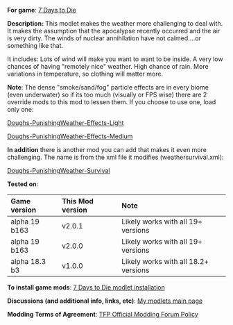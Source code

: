 **For game**: [7 Days to Die](https://7daystodie.com)

**Description:**
This modlet makes the weather more challenging to deal with.
It makes the assumption that the apocalypse recently occurred and the air is very dirty.
The winds of nuclear annihilation have not calmed....or something like that.

It includes:
Lots of wind will make you want to want to be inside.
A very low chances of having "remotely nice" weather.
High chance of rain.
More variations in temperature, so clothing will matter more.

**Note**: The dense "smoke/sand/fog" particle effects are in every biome (even underwater) so if its too much
(visually or FPS wise) there are 2 override mods to this mod to lessen them.
If you choose to use one, load only one:

[Doughs-PunishingWeather-Effects-Light](https://github.com/doughphunghus/Doughs-PunishingWeather-Effects-Light)

[Doughs-PunishingWeather-Effects-Medium](https://github.com/doughphunghus/Doughs-PunishingWeather-Effects-Medium)

**In addition** there is another mod you can add that makes it even more challenging.  The name
is from the xml file it modifies (weathersurvival.xml):

[Doughs-PunishingWeather-Survival](https://github.com/doughphunghus/Doughs-PunishingWeather-Survival)

**Tested on**:

| Game version | This Mod version  | Note |
| :------------ | :------------- | :------------- |
| alpha 19 b163 | v2.0.1 | Likely works with all 19+ versions |
| alpha 19 b163 | v2.0.0 | Likely works with all 19+ versions |
| alpha 18.3 b3 | v1.0.0 | Likely works with all 18.2+ versions |

**To install game mods**: [7 Days to Die modlet installation](https://gist.github.com/doughphunghus/a1907c5f63b5fe79bd823965328f25bf)

**Discussions (and additional info, links, etc)**: [My modlets main page](https://community.7daystodie.com/topic/17197-doughs-modlets)

**Modding Terms of Agreement**: [TFP Official Modding Forum Policy ](https://community.7daystodie.com/topic/4189-tfp-official-modding-forum-policy)
